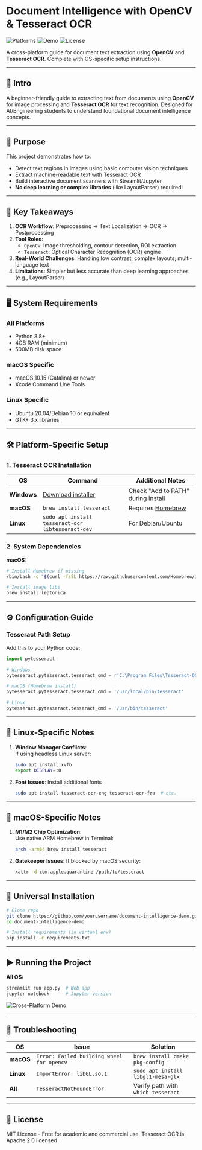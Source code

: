 # Document Intelligence with OpenCV & Tesseract OCR

![Platforms](https://img.shields.io/badge/Platform-Windows%20|%20macOS%20|%20Linux-blue) 
![Demo](https://img.shields.io/badge/Demo-Streamlit-important) 
![License](https://img.shields.io/badge/License-MIT-success)

A cross-platform guide for document text extraction using **OpenCV** and **Tesseract OCR**. Complete with OS-specific setup instructions.

---
## 🙌 Intro
A beginner-friendly guide to extracting text from documents using **OpenCV** for image processing and **Tesseract OCR** for text recognition. Designed for AI/Engineering students to understand foundational document intelligence concepts.

---

## 📖 Purpose
This project demonstrates how to:
- Detect text regions in images using basic computer vision techniques
- Extract machine-readable text with Tesseract OCR
- Build interactive document scanners with Streamlit/Jupyter
- **No deep learning or complex libraries** (like LayoutParser) required!

---

## 🔑 Key Takeaways
1. **OCR Workflow**: Preprocessing → Text Localization → OCR → Postprocessing  
2. **Tool Roles**:  
   - `OpenCV`: Image thresholding, contour detection, ROI extraction  
   - `Tesseract`: Optical Character Recognition (OCR) engine  
3. **Real-World Challenges**: Handling low contrast, complex layouts, multi-language text  
4. **Limitations**: Simpler but less accurate than deep learning approaches (e.g., LayoutParser)
---

## 🖥️ System Requirements

### All Platforms
- Python 3.8+
- 4GB RAM (minimum)
- 500MB disk space

### macOS Specific
- macOS 10.15 (Catalina) or newer
- Xcode Command Line Tools

### Linux Specific
- Ubuntu 20.04/Debian 10 or equivalent
- GTK+ 3.x libraries

---

## 🛠️ Platform-Specific Setup

### 1. Tesseract OCR Installation

| OS         | Command                                                                 | Additional Notes                          |
|------------|-------------------------------------------------------------------------|-------------------------------------------|
| **Windows**| [Download installer](https://github.com/UB-Mannheim/tesseract/wiki)     | Check "Add to PATH" during install        |
| **macOS**  | `brew install tesseract`                                                | Requires [Homebrew](https://brew.sh)      |
| **Linux**  | `sudo apt install tesseract-ocr libtesseract-dev`                       | For Debian/Ubuntu                         |

### 2. System Dependencies

**macOS:**
```bash
# Install Homebrew if missing
/bin/bash -c "$(curl -fsSL https://raw.githubusercontent.com/Homebrew/install/HEAD/install.sh)"

# Install image libs
brew install leptonica
```

---

## ⚙️ Configuration Guide

### Tesseract Path Setup
Add this to your Python code:
```python
import pytesseract

# Windows
pytesseract.pytesseract.tesseract_cmd = r'C:\Program Files\Tesseract-OCR\tesseract.exe'

# macOS (Homebrew install)
pytesseract.pytesseract.tesseract_cmd = '/usr/local/bin/tesseract'

# Linux
pytesseract.pytesseract.tesseract_cmd = '/usr/bin/tesseract'
```

---

## 🐧 Linux-Specific Notes

1. **Window Manager Conflicts**:  
   If using headless Linux server:
   ```bash
   sudo apt install xvfb
   export DISPLAY=:0
   ```
   
2. **Font Issues**: Install additional fonts
   ```bash
   sudo apt install tesseract-ocr-eng tesseract-ocr-fra  # etc.
   ```

---

##  macOS-Specific Notes

1. **M1/M2 Chip Optimization**:  
   Use native ARM Homebrew in Terminal:
   ```bash
   arch -arm64 brew install tesseract
   ```
   
2. **Gatekeeper Issues**: If blocked by macOS security:
   ```bash
   xattr -d com.apple.quarantine /path/to/tesseract
   ```

---

## 🚀 Universal Installation

```bash
# Clone repo
git clone https://github.com/yourusername/document-intelligence-demo.git
cd document-intelligence-demo

# Install requirements (in virtual env)
pip install -r requirements.txt
```

---

## ▶️ Running the Project

**All OS:**
```bash
streamlit run app.py  # Web app
jupyter notebook      # Jupyter version
```

![Cross-Platform Demo](demo_all_os.png)

---

## 🚨 Troubleshooting

| OS         | Issue                                      | Solution                                  |
|------------|--------------------------------------------|-------------------------------------------|
| **macOS**  | `Error: Failed building wheel for opencv` | `brew install cmake pkg-config`           |
| **Linux**  | `ImportError: libGL.so.1`                  | `sudo apt install libgl1-mesa-glx`        |
| **All**    | `TesseractNotFoundError`                   | Verify path with `which tesseract`        |

---

## 📜 License
MIT License - Free for academic and commercial use. Tesseract OCR is Apache 2.0 licensed.
```
